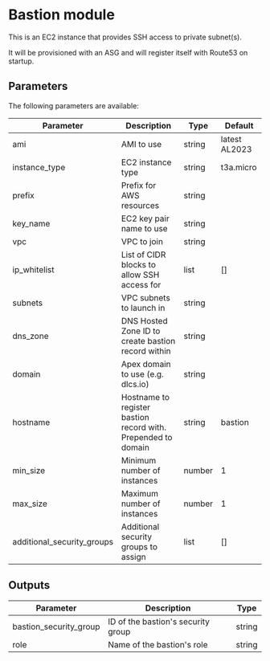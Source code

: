 # Bastion module

This is an EC2 instance that provides SSH access to private subnet(s). 

It will be provisioned with an ASG and will register itself with Route53 on startup.

## Parameters
The following parameters are available:

| Parameter                  | Description                                                   | Type   | Default       |
| -------------------------- | ------------------------------------------------------------- | ------ | ------------- |
| ami                        | AMI to use                                                    | string | latest AL2023 |
| instance_type              | EC2 instance type                                             | string | t3a.micro     |
| prefix                     | Prefix for AWS resources                                      | string |               |
| key_name                   | EC2 key pair name to use                                      | string |               |
| vpc                        | VPC to join                                                   | string |               |
| ip_whitelist               | List of CIDR blocks to allow SSH access for                   | list   | []            |
| subnets                    | VPC subnets to launch in                                      | string |               |
| dns_zone                   | DNS Hosted Zone ID to create bastion record within            | string |               |
| domain                     | Apex domain to use (e.g. dlcs.io)                             | string |               |
| hostname                   | Hostname to register bastion record with. Prepended to domain | string | bastion       |
| min_size                   | Minimum number of instances                                   | number | 1             |
| max_size                   | Maximum number of instances                                   | number | 1             |
| additional_security_groups | Additional security groups to assign                          | list   | []            |

## Outputs

| Parameter              | Description                        | Type   |
| ---------------------- | ---------------------------------- | ------ |
| bastion_security_group | ID of the bastion's security group | string |
| role                   | Name of the bastion's role         | string |
